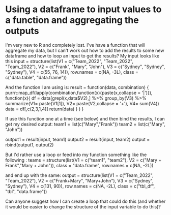 
# Using a dataframe to input values to a function and aggregating the outputs

I'm very new to R and completely lost.
I've have a function that will aggregate my data, but I can't work out how to add the results to some new dataframe and how to loop an input to get the results?
My input looks like this
input = structure(list(V1 = c("Team_2022", "Team_2022", "Team_2022"), V2 = c("Frank", "Mary", "John"), V3 = c("Sydney", "Sydney", "Sydney"), V4 = c(55, 76, 14)), row.names = c(NA, -3L), class = c("data.table", "data.frame"))

And the function I am using is:
result = function(data, combination)
{
    purrr::map_df(lapply(combination,function(x){paste(x,collapse = '|')}), function(x){
    df = data[grepl(x,data$V2),] %>% group_by(V3) %>% summarize(V1= paste(V1[1]), V2= paste(V2,collapse = '+'), V4= sum(V4))
    data = df[,c(2,3,1,4)]
    return(data)
  }
  )
}

If use this function one at a time (see below) and then bind the results, I can get my desired output:
team1 = list(c("Mary","Frank"))
team2 = list(c("Mary", "John"))

output1 = result(input, team1)
output2 = result(input, team2)
output =  rbind(output1, output2)

But I'd rather use a loop or feed into my function something like the following :
teams = structure(list(V1 = c("team1", "team2"), V2 = c("Mary + Frank","Mary + John")), class = "data.frame", row.names = c(NA, -2L))

and end up with the same:
output = structure(list(V1 = c("Team_2022", "Team_2022"), V2 = c("Frank+Mary", 
"Mary+John"), V3 = c("Sydney", "Sydney"), V4 = c(131, 90)), row.names = c(NA, 
-2L), class = c("tbl_df", "tbl", "data.frame"))

Can anyone suggest how I can create a loop that could do this (and whether it would be easier to change the structure of the input variable to do this)?

        